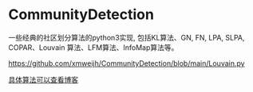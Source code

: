 # CommunityDetection

一些经典的社区划分算法的python3实现, 包括KL算法、GN, FN, LPA, SLPA, COPAR、Louvain 算法、LFM算法、InfoMap算法等。

https://github.com/xmweijh/CommunityDetection/blob/main/Louvain.py

[具体算法可以查看博客](https://blog.csdn.net/qq_16543881/category_11619276.html?spm=1001.2014.3001.5482)